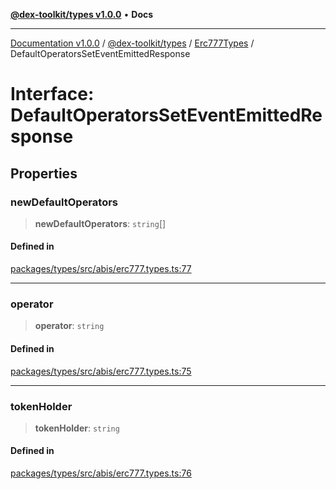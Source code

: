 [**@dex-toolkit/types v1.0.0**](../../../README.md) • **Docs**

***

[Documentation v1.0.0](../../../../../packages.md) / [@dex-toolkit/types](../../../README.md) / [Erc777Types](../README.md) / DefaultOperatorsSetEventEmittedResponse

# Interface: DefaultOperatorsSetEventEmittedResponse

## Properties

### newDefaultOperators

> **newDefaultOperators**: `string`[]

#### Defined in

[packages/types/src/abis/erc777.types.ts:77](https://github.com/niZmosis/dex-toolkit/blob/3d8b41b44787b30fbea5de3ab4737662ffb61bc8/packages/types/src/abis/erc777.types.ts#L77)

***

### operator

> **operator**: `string`

#### Defined in

[packages/types/src/abis/erc777.types.ts:75](https://github.com/niZmosis/dex-toolkit/blob/3d8b41b44787b30fbea5de3ab4737662ffb61bc8/packages/types/src/abis/erc777.types.ts#L75)

***

### tokenHolder

> **tokenHolder**: `string`

#### Defined in

[packages/types/src/abis/erc777.types.ts:76](https://github.com/niZmosis/dex-toolkit/blob/3d8b41b44787b30fbea5de3ab4737662ffb61bc8/packages/types/src/abis/erc777.types.ts#L76)
